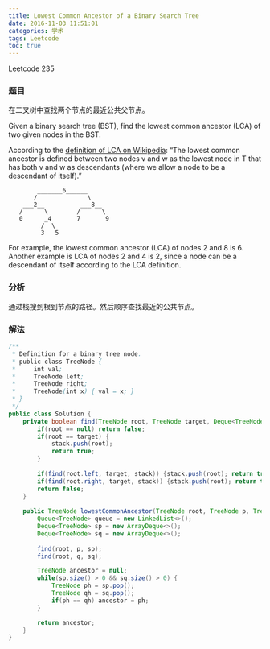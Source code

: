 ```yaml
---
title: Lowest Common Ancestor of a Binary Search Tree
date: 2016-11-03 11:51:01
categories: 学术
tags: Leetcode
toc: true
---
```


Leetcode 235

### 题目

在二叉树中查找两个节点的最近公共父节点。

Given a binary search tree (BST), find the lowest common ancestor (LCA) of two given nodes in the BST.

According to the [definition of LCA on Wikipedia](https://en.wikipedia.org/wiki/Lowest_common_ancestor): “The lowest common ancestor is defined between two nodes v and w as the lowest node in T that has both v and w as descendants (where we allow a node to be a descendant of itself).”

```
        _______6______
       /              \
    ___2__          ___8__
   /      \        /      \
   0      _4       7       9
         /  \
         3   5
```

For example, the lowest common ancestor (LCA) of nodes 2 and 8 is 6. Another example is LCA of nodes 2 and 4 is 2, since a node can be a descendant of itself according to the LCA definition.

### 分析

通过栈搜到根到节点的路径。然后顺序查找最近的公共节点。

### 解法

```java
/**
 * Definition for a binary tree node.
 * public class TreeNode {
 *     int val;
 *     TreeNode left;
 *     TreeNode right;
 *     TreeNode(int x) { val = x; }
 * }
 */
public class Solution {
    private boolean find(TreeNode root, TreeNode target, Deque<TreeNode> stack) {
        if(root == null) return false;
        if(root == target) {
            stack.push(root);
            return true;
        }
        
        if(find(root.left, target, stack)) {stack.push(root); return true;}
        if(find(root.right, target, stack)) {stack.push(root); return true;}
        return false;
    }
    
    public TreeNode lowestCommonAncestor(TreeNode root, TreeNode p, TreeNode q) {
        Queue<TreeNode> queue = new LinkedList<>();
        Deque<TreeNode> sp = new ArrayDeque<>();
        Deque<TreeNode> sq = new ArrayDeque<>();
        
        find(root, p, sp);
        find(root, q, sq);

        TreeNode ancestor = null;
        while(sp.size() > 0 && sq.size() > 0) {
            TreeNode ph = sp.pop();
            TreeNode qh = sq.pop();
            if(ph == qh) ancestor = ph;
        }

        return ancestor;
    }
}
```